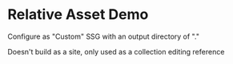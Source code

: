 # Relative Asset Demo

Configure as "Custom" SSG with an output directory of "."

Doesn't build as a site, only used as a collection editing reference
